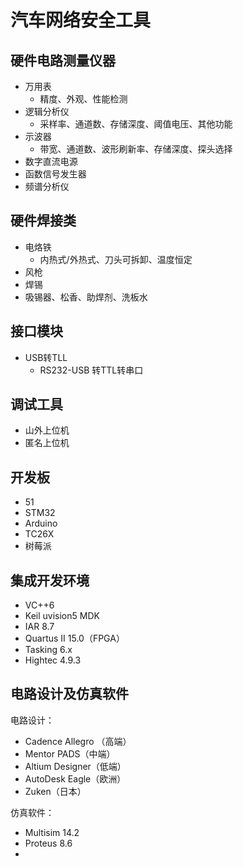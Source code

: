 # 汽车网络安全工具

## 硬件电路测量仪器

- 万用表
  - 精度、外观、性能检测
- 逻辑分析仪
  - 采样率、通道数、存储深度、阈值电压、其他功能
- 示波器
  - 带宽、通道数、波形刷新率、存储深度、探头选择
- 数字直流电源
- 函数信号发生器
- 频谱分析仪

## 硬件焊接类
- 电烙铁
  - 内热式/外热式、刀头可拆卸、温度恒定
- 风枪
- 焊锡
- 吸锡器、松香、助焊剂、洗板水

## 接口模块
- USB转TLL
  - RS232-USB 转TTL转串口

## 调试工具
- 山外上位机
- 匿名上位机

## 开发板
- 51
- STM32
- Arduino
- TC26X
- 树莓派

## 集成开发环境
- VC++6
- Keil uvision5 MDK
- IAR 8.7
- Quartus II 15.0（FPGA）
- Tasking 6.x
- Hightec 4.9.3


## 电路设计及仿真软件
电路设计：
- Cadence Allegro （高端）
- Mentor PADS（中端）
- Altium Designer（低端）
- AutoDesk Eagle（欧洲）
- Zuken（日本）

仿真软件：
- Multisim 14.2
- Proteus 8.6
- 